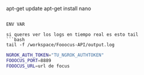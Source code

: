 apt-get update
apt-get install nano
```

ENV VAR 

si queres ver los logs en tiempo real es esto tail
```bash
tail -f /workspace/Fooocus-API/output.log
```

```bash
NGROK_AUTH_TOKEN="TU_NGROK_AUTHTOKEN"
FOOOCUS_PORT=8889
FOOOCUS_URL=url de focus
```
